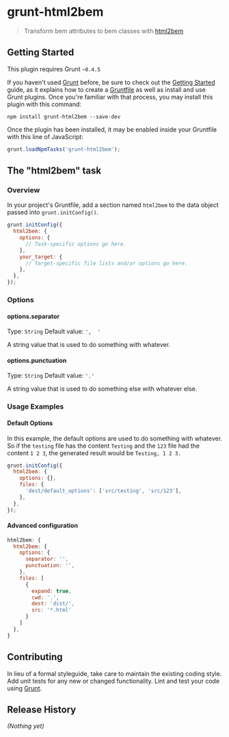 # grunt-html2bem

> Transform bem attributes to bem classes with [html2bem](https://www.npmjs.com/package/html2bem)

## Getting Started
This plugin requires Grunt `~0.4.5`

If you haven't used [Grunt](http://gruntjs.com/) before, be sure to check out the [Getting Started](http://gruntjs.com/getting-started) guide, as it explains how to create a [Gruntfile](http://gruntjs.com/sample-gruntfile) as well as install and use Grunt plugins. Once you're familiar with that process, you may install this plugin with this command:

```shell
npm install grunt-html2bem --save-dev
```

Once the plugin has been installed, it may be enabled inside your Gruntfile with this line of JavaScript:

```js
grunt.loadNpmTasks('grunt-html2bem');
```

## The "html2bem" task

### Overview
In your project's Gruntfile, add a section named `html2bem` to the data object passed into `grunt.initConfig()`.

```js
grunt.initConfig({
  html2bem: {
    options: {
      // Task-specific options go here.
    },
    your_target: {
      // Target-specific file lists and/or options go here.
    },
  },
});
```

### Options

#### options.separator
Type: `String`
Default value: `',  '`

A string value that is used to do something with whatever.

#### options.punctuation
Type: `String`
Default value: `'.'`

A string value that is used to do something else with whatever else.

### Usage Examples

#### Default Options
In this example, the default options are used to do something with whatever. So if the `testing` file has the content `Testing` and the `123` file had the content `1 2 3`, the generated result would be `Testing, 1 2 3.`

```js
grunt.initConfig({
  html2bem: {
    options: {},
    files: {
      'dest/default_options': ['src/testing', 'src/123'],
    },
  },
});
```

#### Advanced configuration

```js
html2bem: {
  html2bem: {
    options: {
      separator: '',
      punctuation: '',
    },
    files: [
      {
        expand: true,
        cwd: '.',
        dest: 'dist/',
        src: '*.html'
      }
    ]
  },
}
```

## Contributing
In lieu of a formal styleguide, take care to maintain the existing coding style. Add unit tests for any new or changed functionality. Lint and test your code using [Grunt](http://gruntjs.com/).

## Release History
_(Nothing yet)_

